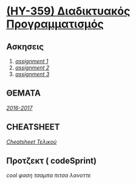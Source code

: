 # [(ΗΥ-359) Διαδικτυακός Προγραμματισμός](https://elearn.uoc.gr/course/view.php?id=806)

## Ασκησεις

1. _[assignment 1](https://github.com/keybraker/Computer-Science-Department-Wiki/tree/master/ΜΑΘΗΜΑΤΑ/ΗΥ-359/assignment%201)_
2. _[assignment 2](https://github.com/keybraker/Computer-Science-Department-Wiki/tree/master/ΜΑΘΗΜΑΤΑ/ΗΥ-359/assignment%202)_
3. _[assignment 3](https://github.com/keybraker/Computer-Science-Department-Wiki/tree/master/ΜΑΘΗΜΑΤΑ/ΗΥ-359/assignment%203)_

## ΘΕΜΑΤΑ
_[2016-2017](https://github.com/keybraker/Computer-Science-Department-Wiki/tree/master/ΜΑΘΗΜΑΤΑ/ΗΥ-359/ΘΕΜΑΤΑ)_

## CHEATSHEET
_[Cheatsheet Τελικού](https://github.com/keybraker/Computer-Science-Department-Wiki/tree/master/ΜΑΘΗΜΑΤΑ/ΗΥ-359/CHEATSHEET/Cheatsheet.pdf)_

## Προτζεκτ ( codeSprint)

_cool φαση τσαμπα πιτσα λανοττε_
